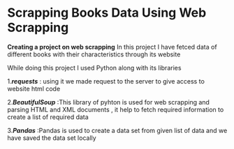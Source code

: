 # Scrapping Books Data Using Web Scrapping 
**Creating a project on web scrapping**
In this project I have fetced data of different books with their characteristics through its website 

While doing this project  I used Python along with its libraries 
<br>

1.***requests*** : using it we made request to the server to give access to website html code  

2.***BeautifulSoup*** :This library of pyhton is used for web scrapping and parsing HTML and XML documents , it help to fetch required information to create a list of required data

3.***Pandas*** :Pandas is used to create a data set from given list of data and we have saved the data set locally

   
